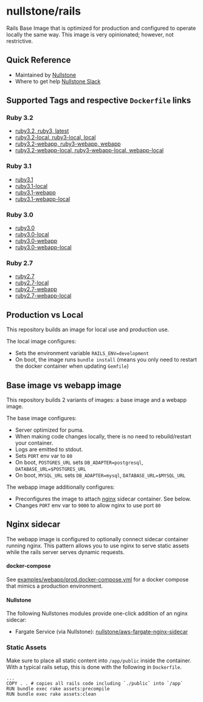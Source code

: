 # nullstone/rails

Rails Base Image that is optimized for production and configured to operate locally the same way.
This image is very opinionated; however, not restrictive.

## Quick Reference

- Maintained by
  [Nullstone](https://nullstone.io)
- Where to get help
  [Nullstone Slack](https://join.slack.com/t/nullstone-community/signup)

## Supported Tags and respective `Dockerfile` links

### Ruby 3.2
- [ruby3.2, ruby3, latest](Dockerfile)
- [ruby3.2-local, ruby3-local, local](local.Dockerfile)
- [ruby3.2-webapp, ruby3-webapp, webapp](webapp/Dockerfile)
- [ruby3.2-webapp-local, ruby3-webapp-local, webapp-local](webapp/local.Dockerfile)

### Ruby 3.1
- [ruby3.1](Dockerfile)
- [ruby3.1-local](local.Dockerfile)
- [ruby3.1-webapp](webapp/Dockerfile)
- [ruby3.1-webapp-local](webapp/local.Dockerfile)

### Ruby 3.0
- [ruby3.0](Dockerfile)
- [ruby3.0-local](local.Dockerfile)
- [ruby3.0-webapp](webapp/Dockerfile)
- [ruby3.0-webapp-local](webapp/local.Dockerfile)

### Ruby 2.7
- [ruby2.7](Dockerfile)
- [ruby2.7-local](local.Dockerfile)
- [ruby2.7-webapp](webapp/Dockerfile)
- [ruby2.7-webapp-local](webapp/local.Dockerfile)

## Production vs Local

This repository builds an image for local use and production use.

The local image configures:
- Sets the environment variable `RAILS_ENV=development`
- On boot, the image runs `bundle install` (means you only need to restart the docker container when updating `Gemfile`)

## Base image vs webapp image 

This repository builds 2 variants of images: a base image and a webapp image.

The base image configures:
- Server optimized for puma.
- When making code changes locally, there is no need to rebuild/restart your container.
- Logs are emitted to stdout.
- Sets `PORT` env var to `80`
- On boot, `POSTGRES_URL` sets `DB_ADAPTER=postgresql`, `DATABASE_URL=$POSTGRES_URL`
- On boot, `MYSQL_URL` sets `DB_ADAPTER=mysql`, `DATABASE_URL=$MYSQL_URL`

The webapp image additionally configures:
- Preconfigures the image to attach [nginx](https://www.nginx.com/) sidecar container. See below.
- Changes `PORT` env var to `9000` to allow nginx to use port `80`

## Nginx sidecar

The webapp image is configured to optionally connect sidecar container running nginx.
This pattern allows you to use nginx to serve static assets while the rails server serves dynamic requests.

#### docker-compose
See [examples/webapp/prod.docker-compose.yml](examples/webapp/prod.docker-compose.yml) for a docker compose that mimics a production environment.

#### Nullstone
The following Nullstones modules provide one-click addition of an nginx sidecar:
- Fargate Service (via Nullstone): [nullstone/aws-fargate-nginx-sidecar](https://app.nullstone.io/orgs/BSick7/registry/modules/nullstone/aws-fargate-nginx-sidecar)

### Static Assets

Make sure to place all static content into `/app/public` inside the container.
With a typical rails setup, this is done with the following in `Dockerfile`.
```
...
COPY . . # copies all rails code including `./public` into `/app`
RUN bundle exec rake assets:precompile
RUN bundle exec rake assets:clean
```
